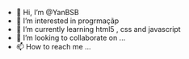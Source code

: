 - 👋 Hi, I’m @YanBSB
- 👀 I’m interested in progrmaçãp
- 🌱 I’m currently learning html5 , css and javascript
- 💞️ I’m looking to collaborate on ...
- 📫 How to reach me ...

<!---
YanBSB/YanBSB is a ✨ special ✨ repository because its `README.md` (this file) appears on your GitHub profile.
You can click the Preview link to take a look at your changes.
--->
